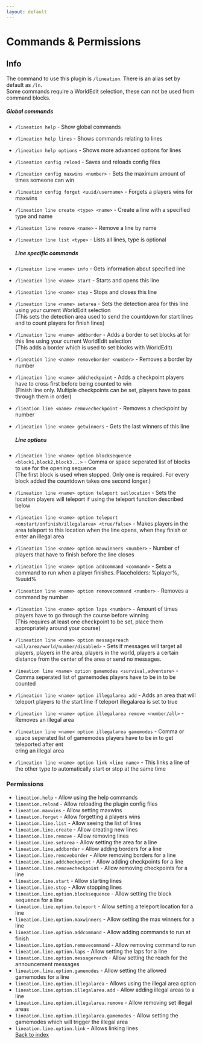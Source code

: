 ```yaml
---
layout: default
---
```


# Commands & Permissions

## Info
The command to use this plugin is `/lineation`. There is an alias set by default as `/ln`.  
Some commands require a WorldEdit selection, these can not be used from command blocks.  

##### Global commands

- `/lineation help` - Show global commands  
- `/lineation help lines` - Shows commands relating to lines  
- `/lineation help options` - Shows more advanced options for lines  
- `/lineation config reload` - Saves and reloads config files  
- `/lineation config maxwins <number>` - Sets the maximum amount of times someone can win  
- `/lineation config forget <uuid/username>` - Forgets a players wins for maxwins  
- `/lineation line create <type> <name>` - Create a line with a specified type and name  
- `/lineation line remove <name>` - Remove a line by name
- `/lineation line list <type>` - Lists all lines, type is optional
  
  ##### Line specific commands
- `/lineation line <name> info` - Gets information about specified line  
- `/lineation line <name> start` - Starts and opens this line  
- `/lineation line <name> stop` - Stops and closes this line  
- `/lineation line <name> setarea` - Sets the detection area for this line using your current WorldEdit selection  
  (This sets the detection area used to send the countdown for start lines and to count players for finish lines)  
- `/lineation line <name> addborder` - Adds a border to set blocks at for this line using your current WorldEdit selection  
  (This adds a border which is used to set blocks with WorldEdit)  
- `/lineation line <name> removeborder <number>` - Removes a border by number  
- `/lineation line <name> addcheckpoint` - Adds a checkpoint players have to cross first before being counted to win  
  (Finish line only. Multiple checkpoints can be set, players have to pass through them in order)  
- `/lieation line <name> removecheckpoint` - Removes a checkpoint by number  
- `/lineation line <name> getwinners` - Gets the last winners of this line  
  
  ##### Line options
- `/lineation line <name> option blocksequence <block1,block2,block3...>` - Comma or space seperated list of blocks to use for the opening sequence  
  (The first block is used when stopped. Only one is required. For every block added the countdown takes one second longer.)  
- `/lineation line <name> option teleport setlocation` - Sets the location players will teleport if using the teleport function described below  
- `/lineation line <name> option teleport <onstart/onfinish/illegalarea> <true/false>` - Makes players in the area teleport to this location when the line opens, when they finish or enter an illegal area  
- `/lineation line <name> option maxwinners <number>` - Number of players that have to finish before the line closes  
- `/lineation line <name> option addcommand <command>` - Sets a command to run when a player finishes. Placeholders: %player%, %uuid%  
- `/lineation line <name> option removecommand <number>` - Removes a command by number  
- `/lineation line <name> option laps <number>` - Amount of times players have to go through the course before winning  
  (This requires at least one checkpoint to be set, place them appropriately around your course)  
- `/lineation line <name> option messagereach <all/area/world/number/disabled>` - Sets if messages will target all players, players in the area, players in the world, players a certain distance from the center of the area or send no messages.
- `/ineation line <name> option gamemodes <survival,adventure>` - Comma seperated list of gamemodes players have to be in to be counted  
- `/lineation line <name> option illegalarea add` - Adds an area that will teleport players to the start line if teleport illegalarea is set to true  
- `/lineation line <name> option illegalarea remove <number/all>` - Removes an illegal area  
- `/lineation line <name> option illegalarea gamemodes` - Comma or space seperated list of gamemodes players have to be in to get teleported after ent  
  ering an illegal area
- `/lineation line <name> option link <line name>` - This links a line of the other type to automatically start or stop at the same time  

### Permissions

- `lineation.help` - Allow using the help commands  
- `lineation.reload` - Allow reloading the plugin config files  
- `lineation.maxwins` - Allow setting maxwins  
- `lineation.forget` - Allow forgetting a players wins  
- `lineation.line.list` - Allow seeing the list of lines  
- `lineation.line.create` - Allow creating new lines  
- `lineation.line.remove` - Allow removing lines  
- `lineation.line.setarea` - Allow setting the area for a line  
- `lineation.line.addborder` - Allow adding borders for a line  
- `lineation.line.removeborder` - Allow removing borders for a line  
- `lineation.line.addcheckpoint` - Allow adding checkpoints for a line  
- `lineation.line.removecheckpoint` - Allow removing checkpoints for a line  
- `lineation.line.start` - Allow starting lines  
- `lineation.line.stop` - Allow stopping lines  
- `lineation.line.option.blocksequence` - Allow setting the block sequence for a line  
- `lineation.line.option.teleport` - Allow setting a teleport location for a line  
- `lineation.line.option.maxwinners` - Allow setting the max winners for a line  
- `lineation.line.option.addcommand` - Allow adding commands to run at finish  
- `lineation.line.option.removecommand` - Allow removing command to run  
- `lineation.line.option.laps` - Allow setting the laps for a line  
- `lineation.line.option.messagereach` - Allow setting the reach for the announcement messages  
- `lineation.line.option.gamemodes` - Allow setting the allowed gamemodes for a line  
- `lineation.line.option.illegalarea` - Allows using the illegal area option
- `lineation.line.option.illegalarea.add` - Allow adding illegal areas to a line
- `lineation.line.option.illegalarea.remove` - Allow removing set illegal areas
- `lineation.line.option.illegalarea.gamemodes` - Allow setting the gamemodes which will trigger the illegal area
- `lineation.line.option.link` - Allows linking lines  
[Back to index](./index.html)  
